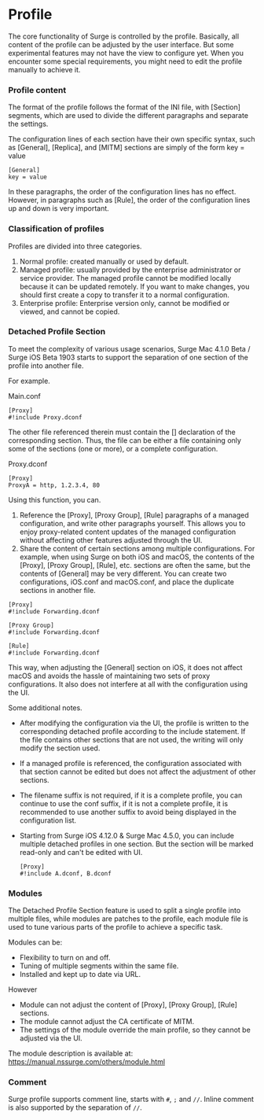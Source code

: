 # Profile

The core functionality of Surge is controlled by the profile. Basically, all content of the profile can be adjusted by the user interface. But some experimental features may not have the view to configure yet. When you encounter some special requirements, you might need to edit the profile manually to achieve it.

### Profile content

The format of the profile follows the format of the INI file, with [Section] segments, which are used to divide the different paragraphs and separate the settings.

The configuration lines of each section have their own specific syntax, such as [General], [Replica], and [MITM] sections are simply of the form key = value

```
[General]
key = value
```

In these paragraphs, the order of the configuration lines has no effect. However, in paragraphs such as [Rule], the order of the configuration lines up and down is very important.


### Classification of profiles

Profiles are divided into three categories.
1. Normal profile: created manually or used by default.
2. Managed profile: usually provided by the enterprise administrator or service provider. The managed profile cannot be modified locally because it can be updated remotely. If you want to make changes, you should first create a copy to transfer it to a normal configuration.
3. Enterprise profile: Enterprise version only, cannot be modified or viewed, and cannot be copied.


### Detached Profile Section

To meet the complexity of various usage scenarios, Surge Mac 4.1.0 Beta / Surge iOS Beta 1903 starts to support the separation of one section of the profile into another file.

For example.

Main.conf
```
[Proxy]
#!include Proxy.dconf
```

The other file referenced therein must contain the [] declaration of the corresponding section. Thus, the file can be either a file containing only some of the sections (one or more), or a complete configuration.

Proxy.dconf
```
[Proxy]
ProxyA = http, 1.2.3.4, 80
```

Using this function, you can.
1. Reference the [Proxy], [Proxy Group], [Rule] paragraphs of a managed configuration, and write other paragraphs yourself. This allows you to enjoy proxy-related content updates of the managed configuration without affecting other features adjusted through the UI.
2. Share the content of certain sections among multiple configurations. For example, when using Surge on both iOS and macOS, the contents of the [Proxy], [Proxy Group], [Rule], etc. sections are often the same, but the contents of [General] may be very different. You can create two configurations, iOS.conf and macOS.conf, and place the duplicate sections in another file.

```
[Proxy]
#!include Forwarding.dconf

[Proxy Group]
#!include Forwarding.dconf

[Rule]
#!include Forwarding.dconf
```

This way, when adjusting the [General] section on iOS, it does not affect macOS and avoids the hassle of maintaining two sets of proxy configurations. It also does not interfere at all with the configuration using the UI.

Some additional notes.
- After modifying the configuration via the UI, the profile is written to the corresponding detached profile according to the include statement. If the file contains other sections that are not used, the writing will only modify the section used.
- If a managed profile is referenced, the configuration associated with that section cannot be edited but does not affect the adjustment of other sections.
- The filename suffix is not required, if it is a complete profile, you can continue to use the conf suffix, if it is not a complete profile, it is recommended to use another suffix to avoid being displayed in the configuration list.
- Starting from Surge iOS 4.12.0 & Surge Mac 4.5.0, you can include multiple detached profiles in one section. But the section will be marked read-only and can't be edited with UI.

    ```
    [Proxy]
    #!include A.dconf, B.dconf
    ```



### Modules

The Detached Profile Section feature is used to split a single profile into multiple files, while modules are patches to the profile, each module file is used to tune various parts of the profile to achieve a specific task.

Modules can be:
- Flexibility to turn on and off.
- Tuning of multiple segments within the same file.
- Installed and kept up to date via URL.

However
- Module can not adjust the content of [Proxy], [Proxy Group], [Rule] sections.
- The module cannot adjust the CA certificate of MITM.
- The settings of the module override the main profile, so they cannot be adjusted via the UI.

The module description is available at: https://manual.nssurge.com/others/module.html


### Comment

Surge profile supports comment line, starts with `#`, `;` and `//`. Inline comment is also supported by the separation of `//`. 

